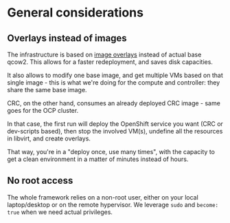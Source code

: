 # General considerations

## Overlays instead of images

The infrastructure is based on [image overlays](https://www.libvirt.org/kbase/backing_chains.html)
instead of actual base qcow2. This allows for a faster redeployment, and saves disk capacities.

It also allows to modify one base image, and get multiple VMs based on that single image - this is what
we're doing for the compute and controller: they share the same base image.

CRC, on the other hand, consumes an already deployed CRC image - same goes for the OCP cluster.

In that case, the first run will deploy the OpenShift service you want (CRC or dev-scripts based),
then stop the involved VM(s), undefine all the resources in libvirt, and create overlays.

That way, you're in a "deploy once, use many times", with the capacity to get a clean environment in a
matter of minutes instead of hours.

## No root access

The whole framework relies on a non-root user, either on your local laptop/desktop or on the remote
hypervisor. We leverage `sudo` and `become: true` when we need actual privileges.
